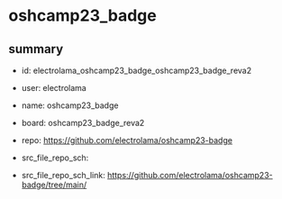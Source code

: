 # oshcamp23_badge
 
## summary 
* id: electrolama_oshcamp23_badge_oshcamp23_badge_reva2
* user: electrolama
* name: oshcamp23_badge
* board: oshcamp23_badge_reva2
* repo: https://github.com/electrolama/oshcamp23-badge



* src_file_repo_sch: 
* src_file_repo_sch_link: https://github.com/electrolama/oshcamp23-badge/tree/main/






